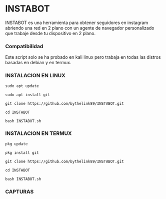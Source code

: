 # INSTABOT
INSTABOT es una herramienta para obtener seguidores en instagram abriendo una red en 2 plano con un agente de navegador personalizado que trabaje desde tu dispositivo en 2 plano.


### Compatibilidad 
Este script solo se ha probado en kali linux pero trabaja en todas las distros
basadas en debian y en termux.

### INSTALACION EN LINUX

```
sudo apt update
```
```
sudo apt install git
```
```
git clone https://github.com/bythelink89/INSTABOT.git
```
```
cd INSTABOT
```
```
bash INSTABOT.sh
```
### INSTALACION EN TERMUX
```
pkg update
```
```
pkg install git
```
```
git clone https://github.com/bythelink89/INSTABOT.git
```
```
cd INSTABOT
```
```
bash INSTABOT.sh
```
### CAPTURAS

